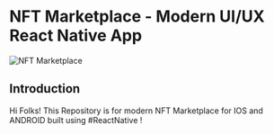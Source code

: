 # NFT Marketplace - Modern UI/UX React Native App
![NFT Marketplace](https://i.ibb.co/X5kYdvB/image.png)

## Introduction
 Hi Folks! This Repository is for modern NFT Marketplace for IOS and ANDROID built using #ReactNative !
